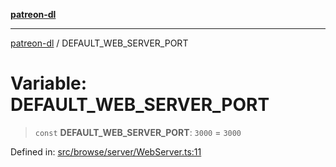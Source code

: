[**patreon-dl**](../README.md)

***

[patreon-dl](../README.md) / DEFAULT\_WEB\_SERVER\_PORT

# Variable: DEFAULT\_WEB\_SERVER\_PORT

> `const` **DEFAULT\_WEB\_SERVER\_PORT**: `3000` = `3000`

Defined in: [src/browse/server/WebServer.ts:11](https://github.com/patrickkfkan/patreon-dl/blob/13dcc2ff5398507f6088673ed657c12686142841/src/browse/server/WebServer.ts#L11)

